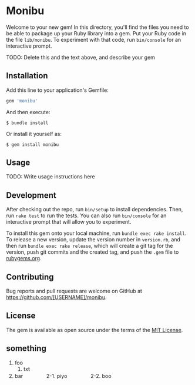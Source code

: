 # Monibu

Welcome to your new gem! In this directory, you'll find the files you need to be able to package up your Ruby library into a gem. Put your Ruby code in the file `lib/monibu`. To experiment with that code, run `bin/console` for an interactive prompt.

TODO: Delete this and the text above, and describe your gem

## Installation

Add this line to your application's Gemfile:

```ruby
gem 'monibu'
```

And then execute:

    $ bundle install

Or install it yourself as:

    $ gem install monibu

## Usage

TODO: Write usage instructions here

## Development

After checking out the repo, run `bin/setup` to install dependencies. Then, run `rake test` to run the tests. You can also run `bin/console` for an interactive prompt that will allow you to experiment.

To install this gem onto your local machine, run `bundle exec rake install`. To release a new version, update the version number in `version.rb`, and then run `bundle exec rake release`, which will create a git tag for the version, push git commits and the created tag, and push the `.gem` file to [rubygems.org](https://rubygems.org).

## Contributing

Bug reports and pull requests are welcome on GitHub at https://github.com/[USERNAME]/monibu.

## License

The gem is available as open source under the terms of the [MIT License](https://opensource.org/licenses/MIT).

## something

1. foo
    1. txt
2. bar
　　　　  2-1. piyo
　　　　  2-2. boo